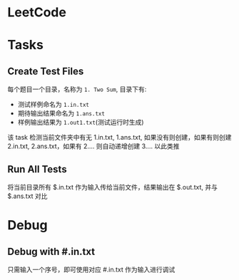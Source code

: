# LeetCode

# Tasks
## Create Test Files
每个题目一个目录，名称为 `1. Two Sum`, 目录下有:
- 测试样例命名为 `1.in.txt`
- 期待输出结果命名为 `1.ans.txt`
- 样例输出结果为 `1.out1.txt`(测试运行时生成)

该 task 检测当前文件夹中有无 1.in.txt, 1.ans.txt, 如果没有则创建，如果有则创建 2.in.txt, 2.ans.txt，如果有 2.... 则自动递增创建 3.... 以此类推

## Run All Tests
将当前目录所有 $.in.txt 作为输入传给当前文件，结果输出在 $.out.txt, 并与 $.ans.txt 对比

# Debug
## Debug with #.in.txt
只需输入一个序号，即可使用对应 #.in.txt 作为输入进行调试